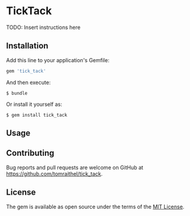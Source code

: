# TickTack

TODO: Insert instructions here

## Installation

Add this line to your application's Gemfile:

```ruby
gem 'tick_tack'
```

And then execute:

    $ bundle

Or install it yourself as:

    $ gem install tick_tack

## Usage


## Contributing

Bug reports and pull requests are welcome on GitHub at https://github.com/tomraithel/tick_tack.


## License

The gem is available as open source under the terms of the [MIT License](http://opensource.org/licenses/MIT).

